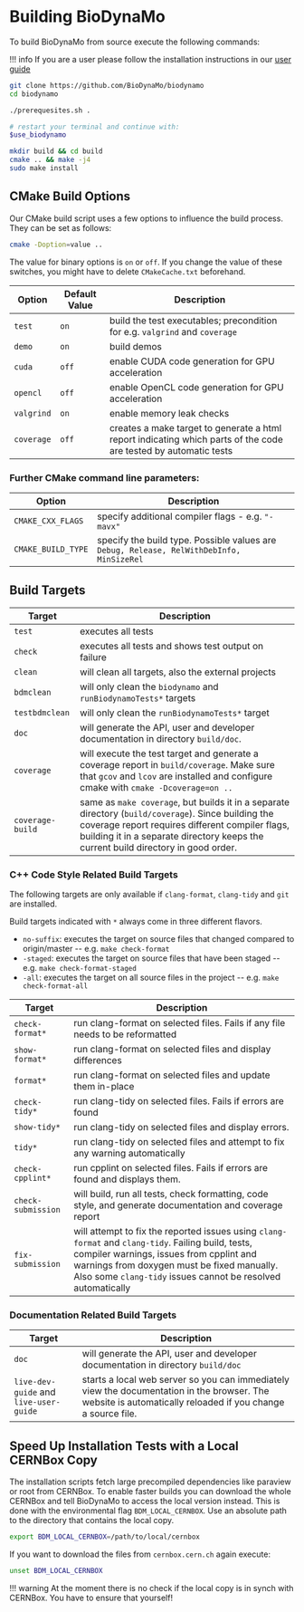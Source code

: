 # Building BioDynaMo

To build BioDynaMo from source execute the following commands:

!!! info
    If you are a user please follow the installation instructions in our [user guide](https://biodynamo.github.io/user/)


``` bash
git clone https://github.com/BioDynaMo/biodynamo
cd biodynamo

./prerequesites.sh .

# restart your terminal and continue with:
$use_biodynamo

mkdir build && cd build
cmake .. && make -j4
sudo make install
```

## CMake Build Options
Our CMake build script uses a few options to influence the build process. They can be set as follows:
``` bash
cmake -Doption=value ..
```
The value for binary options is `on` or `off`.
If you change the value of these switches, you might have to delete `CMakeCache.txt` beforehand.

| Option          | Default Value | Description  |
| --------------- | ------------- | ------------ |
| `test`       | `on` | build the test executables; precondition for e.g. `valgrind` and `coverage` |
| `demo`       | `on` | build demos |
| `cuda`       | `off` | enable CUDA code generation for GPU acceleration |
| `opencl`        | `off` | enable OpenCL code generation for GPU acceleration |
| `valgrind`      | `on` | enable memory leak checks |
| `coverage`      | `off` | creates a make target to generate a html report indicating which parts of the code are tested by automatic tests |

### Further CMake command line parameters:

| Option          | Description  |
| --------------- | ------------ |
| `CMAKE_CXX_FLAGS`  | specify additional compiler flags - e.g. `"-mavx"` |
| `CMAKE_BUILD_TYPE`  | specify the build type. Possible values are `Debug, Release, RelWithDebInfo, MinSizeRel` |

## Build Targets
| Target          | Description  |
| --------------- | ------------ |
| `test`  | executes all tests |
| `check` | executes all tests and shows test output on failure |
| `clean` | will clean all targets, also the external projects |
| `bdmclean` | will only clean the `biodynamo` and `runBiodynamoTests*` targets |
| `testbdmclean` | will only clean the `runBiodynamoTests*` target |
| `doc` | will generate the API, user and developer documentation in directory `build/doc`. |
| `coverage` | will execute the test target and generate a coverage report in `build/coverage`. Make sure that `gcov` and `lcov` are installed and configure cmake with `cmake -Dcoverage=on ..` |
| `coverage-build` | same as `make coverage`, but builds it in a separate directory (`build/coverage`). Since building the coverage report requires different compiler flags, building it in a separate directory keeps the current build directory in good order. |

### C++ Code Style Related Build Targets
The following targets are only available if `clang-format`, `clang-tidy` and `git` are installed.

Build targets indicated with `*` always come in three different flavors.

  * `no-suffix`: executes the target on source files that changed compared to origin/master -- e.g. `make check-format`
  * `-staged`: executes the target on source files that have been staged -- e.g. `make check-format-staged`
  * `-all`: executes the target on all source files in the project -- e.g. `make check-format-all`

| Target          | Description  |
| --------------- | ------------ |
| `check-format*` | run clang-format on selected files. Fails if any file needs to be reformatted |
| `show-format*` | run clang-format on selected files and display differences |
| `format*` | run clang-format on selected files and update them in-place |
| `check-tidy*` | run clang-tidy on selected files. Fails if errors are found |
| `show-tidy*` | run clang-tidy on selected files and display errors. |
| `tidy*` | run clang-tidy on selected files and attempt to fix any warning automatically |
| `check-cpplint*` | run cpplint on selected files. Fails if errors are found and displays them. |
| `check-submission` | will build, run all tests, check formatting, code style, and generate documentation and coverage report |
| `fix-submission` | will attempt to fix the reported issues using `clang-format` and `clang-tidy`. Failing build, tests, compiler warnings, issues from cpplint and warnings from doxygen must be fixed manually. Also some `clang-tidy` issues cannot be resolved automatically |

### Documentation Related Build Targets

| Target          | Description  |
| --------------- | ------------ |
| `doc` | will generate the API, user and developer documentation in directory `build/doc` |
| `live-dev-guide` and `live-user-guide` | starts a local web server so you can immediately view the documentation in the browser. The website is automatically reloaded if you change a source file.  |

## Speed Up Installation Tests with a Local CERNBox Copy

The installation scripts fetch large precompiled dependencies like paraview
or root from CERNBox. To enable faster builds you can download the whole
CERNBox and tell BioDynaMo to access the local version instead. This is done with the
environmental flag `BDM_LOCAL_CERNBOX`. Use an absolute path to the directory
that contains the local copy.

``` bash
export BDM_LOCAL_CERNBOX=/path/to/local/cernbox
```

If you want to download the files from `cernbox.cern.ch` again execute:

``` bash
unset BDM_LOCAL_CERNBOX
```

!!! warning
    At the moment there is no check if the local copy is in synch with
    CERNBox. You have to ensure that yourself!
